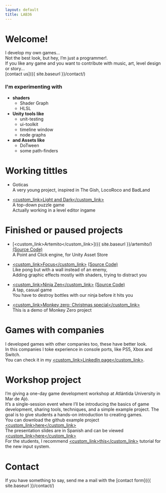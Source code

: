 ```yaml
---
layout: default
title: LAB36
---
```


# Welcome!

I develop my own games... 
<br />Not the best look, but hey, I’m just a programmer!.
<br />If you like any game and you want to contribute with music, art, level design or story...
<br />[contact us]({{ site.baseurl }}/contact/)

### I'm experimenting with 
- **shaders** 
  - Shader Graph
  - HLSL
- **Unity tools like**
  - unit-testing
  - ui-toolkit
  - timeline window
  - node graphs 
- **and Assets like**
  - DoTween
  - some path-finders

# Working tittles

* Goticas
<br /> A very young project, inspired in The Gish, LocoRoco and BadLand

* [<custom_link>Light and Dark</custom_link>](https://nahuel36.itch.io/light-and-dark)
<br /> A top-down puzzle game
<br /> Actually working in a level editor ingame

# Finished or paused projects

* [<custom_link>Artemito</custom_link>]({{ site.baseurl }}/artemito/)[(Source Code)](https://github.com/nahuel36?tab=repositories&q=artemito&type=&language=&sort=)
<br /> A Point and Click engine, for Unity Asset Store

* [<custom_link>Focus</custom_link>](https://nahuel36.itch.io/focus) [(Source Code)](https://github.com/nahuel36/focus)
<br /> Like pong but with a wall instead of an enemy, 
<br /> Adding graphic effects mostly with shaders, trying to distract you

* [<custom_link>Ninja Zen</custom_link>](https://nahuel36.itch.io/ninja-zen) [(Source Code)](https://github.com/nahuel36/ninja-zen)
<br /> A tap, casual game
<br /> You have to destroy bottles with our ninja before it hits you

* [<custom_link>Monkey zero: Christmas special</custom_link>](https://nahuel36.itch.io/monkey-zero-christmas-special)
<br /> This is a demo of Monkey Zero project

# Games with companies

I developed games with other companies too, these have better look.
<br />In this companies I toke experience in console ports, like PS5, Xbox and Switch. 
<br />You can check it in my [<custom_link>LinkedIn page</custom_link>](https://www.linkedin.com/in/nahuel-muchetti-066abb77/).

# Workshop project
I’m giving a one-day game development workshop at Atlántida University in Mar de Ajó.
<br />It’s a single-session event where I’ll be introducing the basics of game development, sharing tools, techniques, and a simple example project. The goal is to give students a hands-on introduction to creating games.
<br />You can download the github example project [<custom_link>here</custom_link>](https://github.com/nahuel36/WorkshopProject)
<br />The presentation slides are in Spanish and can be viewed [<custom_link>here</custom_link>](https://www.canva.com/design/DAGnerNQQ7I/uhNhnCHly4P0CKGRMduRsg/edit?ui=eyJEIjp7IlAiOnsiQiI6ZmFsc2V9fX0)
<br />For the students, I recommend [<custom_link>this</custom_link>](https://gamedevbeginner.com/input-in-unity-made-easy-complete-guide-to-the-new-system/) tutorial for the new input system.

# Contact

If you have something to say, send me a mail with the [contact form]({{ site.baseurl }}/contact/)
